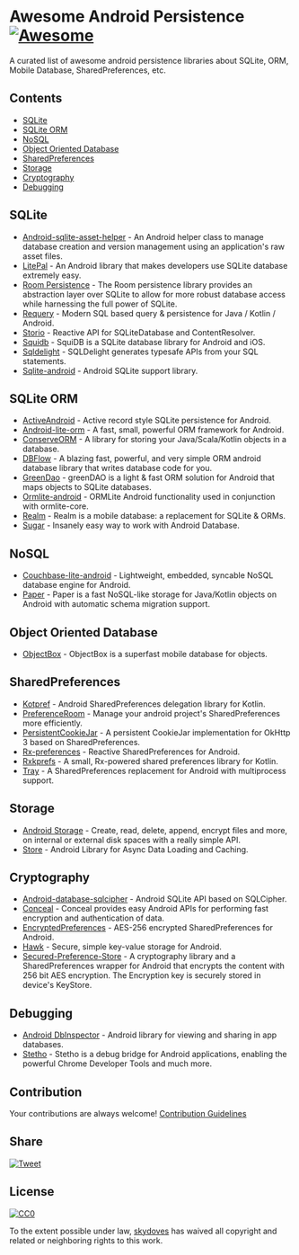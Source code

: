 # Awesome Android Persistence [![Awesome](https://awesome.re/badge.svg)](https://awesome.re)
A curated list of awesome android persistence libraries about SQLite, ORM, Mobile Database, SharedPreferences, etc.

## Contents

- [SQLite](#sqlite)
- [SQLite ORM](#sqlite-orm)
- [NoSQL](#nosql)
- [Object Oriented Database](#object-oriented-database)
- [SharedPreferences](#sharedpreferences)
- [Storage](#storage)
- [Cryptography](#cryptography)
- [Debugging](#debugging)


## SQLite

- [Android-sqlite-asset-helper](https://github.com/jgilfelt/android-sqlite-asset-helper) - An Android helper class to manage database creation and version management using an application's raw asset files.
- [LitePal](https://github.com/LitePalFramework/LitePal) - An Android library that makes developers use SQLite database extremely easy.
- [Room Persistence](https://developer.android.com/topic/libraries/architecture/room) - The Room persistence library provides an abstraction layer over SQLite to allow for more robust database access while harnessing the full power of SQLite.
- [Requery](https://github.com/requery/requery) - Modern SQL based query & persistence for Java / Kotlin / Android.
- [Storio](https://github.com/pushtorefresh/storio) - Reactive API for SQLiteDatabase and ContentResolver.
- [Squidb](https://github.com/yahoo/squidb) - SquiDB is a SQLite database library for Android and iOS.
- [Sqldelight](https://github.com/square/sqldelight) - SQLDelight generates typesafe APIs from your SQL statements.
- [Sqlite-android](https://github.com/requery/sqlite-android) - Android SQLite support library.


## SQLite ORM

- [ActiveAndroid](https://github.com/pardom-zz/ActiveAndroid) - Active record style SQLite persistence for Android.
- [Android-lite-orm](https://github.com/litesuits/android-lite-orm) - A fast, small, powerful ORM framework for Android.
- [ConserveORM](https://github.com/ConserveORM/main) - A library for storing your Java/Scala/Kotlin objects in a database.
- [DBFlow](https://github.com/Raizlabs/DBFlow) - A blazing fast, powerful, and very simple ORM android database library that writes database code for you.
- [GreenDao](https://github.com/greenrobot/greenDAO) - greenDAO is a light & fast ORM solution for Android that maps objects to SQLite databases.
- [Ormlite-android](https://github.com/j256/ormlite-android) - ORMLite Android functionality used in conjunction with ormlite-core.
- [Realm](https://github.com/realm/realm-java) - Realm is a mobile database: a replacement for SQLite & ORMs.
- [Sugar](https://github.com/chennaione/sugar) - Insanely easy way to work with Android Database.


## NoSQL

- [Couchbase-lite-android](https://github.com/couchbase/couchbase-lite-android) - Lightweight, embedded, syncable NoSQL database engine for Android.
- [Paper](https://github.com/pilgr/Paper) - Paper is a fast NoSQL-like storage for Java/Kotlin objects on Android with automatic schema migration support.

## Object Oriented Database

- [ObjectBox](https://github.com/objectbox/objectbox-java) - ObjectBox is a superfast mobile database for objects.

## SharedPreferences

- [Kotpref](https://github.com/chibatching/Kotpref) - Android SharedPreferences delegation library for Kotlin.
- [PreferenceRoom](https://github.com/skydoves/PreferenceRoom) - Manage your android project's SharedPreferences more efficiently.
- [PersistentCookieJar](https://github.com/franmontiel/PersistentCookieJar) - A persistent CookieJar implementation for OkHttp 3 based on SharedPreferences.
- [Rx-preferences](https://github.com/f2prateek/rx-preferences) - Reactive SharedPreferences for Android.
- [Rxkprefs](https://github.com/afollestad/rxkprefs) - A small, Rx-powered shared preferences library for Kotlin.
- [Tray](https://github.com/grandcentrix/tray) - A SharedPreferences replacement for Android with multiprocess support.

## Storage

- [Android Storage](https://github.com/sromku/android-storage) - Create, read, delete, append, encrypt files and more, on internal or external disk spaces with a really simple API.
- [Store](https://github.com/NYTimes/Store) - Android Library for Async Data Loading and Caching.

## Cryptography

- [Android-database-sqlcipher](https://github.com/sqlcipher/android-database-sqlcipher) - Android SQLite API based on SQLCipher.
- [Conceal](https://github.com/facebook/conceal) - Conceal provides easy Android APIs for performing fast encryption and authentication of data.
- [EncryptedPreferences](https://github.com/PDDStudio/EncryptedPreferences) - AES-256 encrypted SharedPreferences for Android.
- [Hawk](https://github.com/orhanobut/hawk) - Secure, simple key-value storage for Android.
- [Secured-Preference-Store](https://github.com/iamMehedi/Secured-Preference-Store) - A cryptography library and a SharedPreferences wrapper for Android that encrypts the content with 256 bit AES encryption. The Encryption key is securely stored in device's KeyStore.

## Debugging

- [Android DbInspector](https://github.com/infinum/android_dbinspector) - Android library for viewing and sharing in app databases.
- [Stetho](https://github.com/facebook/stetho) - Stetho is a debug bridge for Android applications, enabling the powerful Chrome Developer Tools and much more.


## Contribution
Your contributions are always welcome! [Contribution Guidelines](https://github.com/skydoves/Awesome-Android-Persistence/blob/master/contributing.md)


## Share
[![Tweet](https://img.shields.io/twitter/url/http/shields.io.svg?style=social)](https://twitter.com/intent/tweet?text=A%20curated%20list%20of%20awesome%20android%20persistence%20libraries%20about%20SQLite,%20ORM,%20Mobile%20Database,%20SharedPreferences,%20etc.%20&url=https://github.com/skydoves/Awesome-Android-Persistence)


## License

[![CC0](http://i.creativecommons.org/p/zero/1.0/88x31.png)](http://creativecommons.org/publicdomain/zero/1.0/)

To the extent possible under law, [skydoves](https://github.com/skydoves) has waived all copyright and related or neighboring rights to this work.

